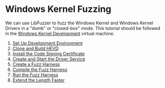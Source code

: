 # Windows Kernel Fuzzing

We can use LibFuzzer to fuzz the Windows Kernel and Windows Kernel Drivers in a "dumb"
or "closed-box" mode. This tutorial should be followed in the [Windows Kernel
Development](../../../development-environments/virtual-machine/windows-kernel/README.md)
virtual machine.

1. [Set Up Development Environment](development-environment.md)
2. [Clone and Build HEVD](clone-and-build-hevd.md)
3. [Install the Code Signing Certificate](install-the-code-signing-certificate.md)
4. [Create and Start the Driver Service](create-and-start-the-driver-service.md)
5. [Create a Fuzz Harness](create-a-fuzz-harness.md)
6. [Compile the Fuzz Harness](compile-the-fuzz-harness.md)
7. [Run the Fuzz Harness](run-the-fuzz-harness.md)
8. [Extend the Length Faster](extend-the-length-faster.md)